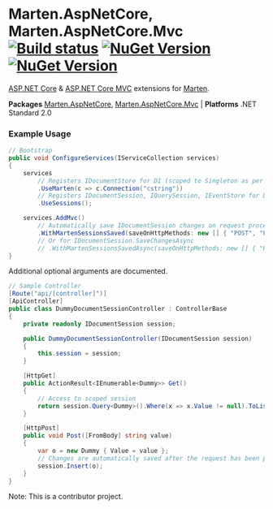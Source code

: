 # Marten.AspNetCore, Marten.AspNetCore.Mvc [![Build status](https://ci.appveyor.com/api/projects/status/y06wrff4yrelm847?svg=true)](https://ci.appveyor.com/project/jokokko/marten-aspnetcore) [![NuGet Version](http://img.shields.io/nuget/v/Marten.AspNetCore.svg?style=flat)](https://www.nuget.org/packages/Marten.AspNetCore/) [![NuGet Version](http://img.shields.io/nuget/v/Marten.AspNetCore.Mvc.svg?style=flat)](https://www.nuget.org/packages/Marten.AspNetCore.Mvc/)
[ASP.NET Core](https://docs.microsoft.com/en-us/aspnet/core/) & [ASP.NET Core MVC](https://docs.microsoft.com/en-us/aspnet/core/) extensions for [Marten](http://jasperfx.github.io/marten/).

**Packages** [Marten.AspNetCore](https://www.nuget.org/packages/Marten.AspNetCore), [Marten.AspNetCore.Mvc](https://www.nuget.org/packages/Marten.AspNetCore.Mvc) | **Platforms** .NET Standard 2.0

### Example Usage
```csharp
// Bootstrap
public void ConfigureServices(IServiceCollection services)
{    
    services
        // Registers IDocumentStore for DI (scoped to Singleton as per Marten best practices)
        .UseMarten(c => c.Connection("cstring"))
        // Registers IDocumentSession, IQuerySession, IEventStore for DI (default scope Scoped)
        .UseSessions();

    services.AddMvc()
        // Automatically save IDocumentSession changes on request processing
        .WithMartenSessionsSaved(saveOnHttpMethods: new [] { "POST", "PATCH" });
        // Or for IDocumentSession.SaveChangesAsync
        // .WithMartenSessionsSavedAsync(saveOnHttpMethods: new [] { "POST", "PATCH" }			
}
```
Additional optional arguments are documented.
```csharp
// Sample Controller
[Route("api/[controller]")]
[ApiController]
public class DummyDocumentSessionController : ControllerBase
{
    private readonly IDocumentSession session;

    public DummyDocumentSessionController(IDocumentSession session)
    {
        this.session = session;
    }

    [HttpGet]
    public ActionResult<IEnumerable<Dummy>> Get()
    {
        // Access to scoped session
        return session.Query<Dummy>().Where(x => x.Value != null).ToList();
    }

    [HttpPost]
    public void Post([FromBody] string value)
    {
        var o = new Dummy { Value = value };
        // Changes are automatically saved after the request has been processed
        session.Insert(o);			
    }
}
```

Note: This is a contributor project.